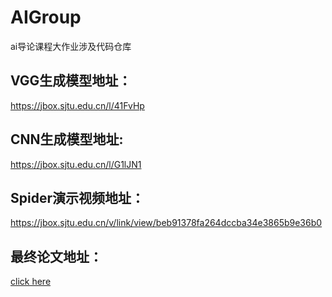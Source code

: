 # AIGroup
ai导论课程大作业涉及代码仓库

## VGG生成模型地址：  
https://jbox.sjtu.edu.cn/l/41FvHp   
## CNN生成模型地址:  
https://jbox.sjtu.edu.cn/l/G1lJN1  
## Spider演示视频地址：  
https://jbox.sjtu.edu.cn/v/link/view/beb91378fa264dccba34e3865b9e36b0   
## 最终论文地址：
[click here](./report/final_report/AI_final_report.pdf)

